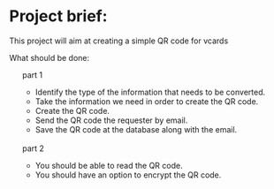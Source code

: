 # Project brief:
<p>This project will aim at creating a simple QR code for vcards</p>

<p>What should be done:</p>

<ol>
part 1
<ul>
    <li> Identify the type of the information that needs to be converted. </li>
    <li> Take the information we need in order to create the QR code. 
</li>
    <li> Create the QR code. </li>
    <li>Send the QR code the requester by email. </li>
    <li>Save the QR code at the database along with the email. </li>
</ul>
<br>
part 2
<ul>
    <li> You should be able to read the QR code. </li>
    <li> You should have an option to encrypt the QR code. </li>

</ul>
</ol>





